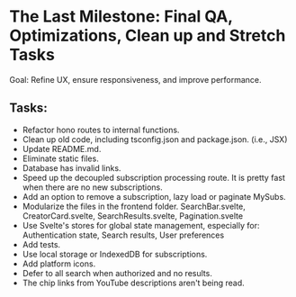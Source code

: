 # The Last Milestone: Final QA, Optimizations, Clean up and Stretch Tasks

Goal: Refine UX, ensure responsiveness, and improve performance.

## Tasks:

  - Refactor hono routes to internal functions.
  - Clean up old code, including tsconfig.json and package.json. (i.e., JSX)
  - Update README.md.
  - Eliminate static files.
  - Database has invalid links.
  - Speed up the decoupled subscription processing route. It is pretty fast when there are no new subscriptions.
  - Add an option to remove a subscription, lazy load or paginate MySubs.
  - Modularize the files in the frontend folder. SearchBar.svelte, CreatorCard.svelte, SearchResults.svelte, Pagination.svelte
  - Use Svelte's stores for global state management, especially for: Authentication state, Search results, User preferences
  - Add tests.
  - Use local storage or IndexedDB for subscriptions.
  - Add platform icons.
  - Defer to all search when authorized and no results.
  - The chip links from YouTube descriptions aren't being read.